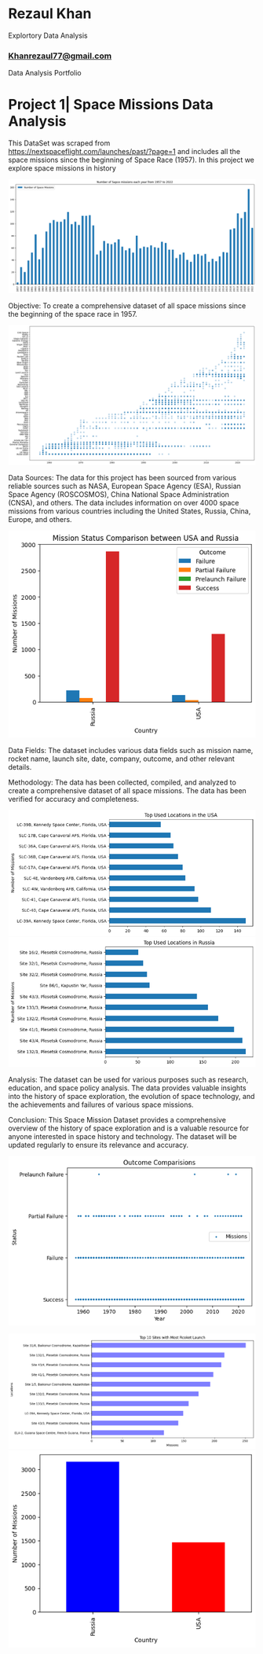 # Rezaul Khan
Explortory Data Analysis
### Khanrezaul77@gmail.com

Data Analysis Portfolio

# Project 1| Space Missions Data Analysis

This DataSet was scraped from https://nextspaceflight.com/launches/past/?page=1 and includes all the space missions since the beginning of Space Race (1957). In this project we explore space missions in history 

![alt text](1.png "Space Missions Timeline")

Objective: To create a comprehensive dataset of all space missions since the beginning of the space race in 1957.

![alt text](3.png "Logo Title Text 1") 

Data Sources: The data for this project has been sourced from various reliable sources such as NASA, European Space Agency (ESA), Russian Space Agency (ROSCOSMOS), China National Space Administration (CNSA), and others. The data includes information on over 4000 space missions from various countries including the United States, Russia, China, Europe, and others.

![alt text](6.png "USA vs RUSSIA")

Data Fields: The dataset includes various data fields such as mission name, rocket name, launch site, date, company, outcome, and other relevant details.

Methodology: The data has been collected, compiled, and analyzed to create a comprehensive dataset of all space missions. The data has been verified for accuracy and completeness.

![alt text](7.png "Most used locations in USA")
![alt text](8.png "Most used locations in Russia")

Analysis: The dataset can be used for various purposes such as research, education, and space policy analysis. The data provides valuable insights into the history of space exploration, the evolution of space technology, and the achievements and failures of various space missions.

Conclusion: This Space Mission Dataset provides a comprehensive overview of the history of space exploration and is a valuable resource for anyone interested in space history and technology. The dataset will be updated regularly to ensure its relevance and accuracy.

![alt text](2.png "Logo Title Text 1")

![alt text](4.png "Logo Title Text 1")
![alt text](5.png "Logo Title Text 1")



